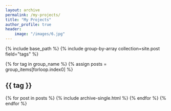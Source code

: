 ```yaml
---
layout: archive 
permalink: /my-projects/
title: "My Projects"
author_profile: true
header:
	image: "/images/6.jpg"
---
```


{% include base_path %}
{% include group-by-array collection=site.post field="tags" %}

{% for tag in group_name %}
	{% assign posts = group_items[forloop.index0] %}
	<h2 id="{{ tag |slugify }}" class="archive_subtitle">{{ tag }}</h2>
	{% for post in posts %}
		{% include archive-single.html %}
	{% endfor %}
{% endfor %} 